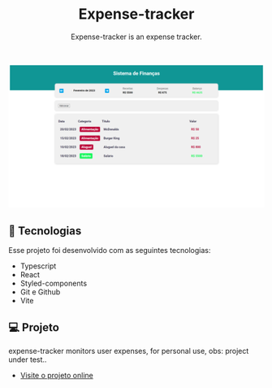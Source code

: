 <h1 align="center">Expense-tracker</h1>

<p align="center">Expense-tracker is an expense tracker. <br/>
</p>

<br>

<p align="center">
  <img alt="Expense app" src="expense.png" width="100%" height="70%">
</p>

## 🚀 Tecnologias

Esse projeto foi desenvolvido com as seguintes tecnologias:

- Typescript
- React 
- Styled-components
- Git e Github
- Vite

## 💻 Projeto

expense-tracker monitors user expenses, for personal use, obs: project under test..

- [Visite o projeto online](https://vercel.com/)
